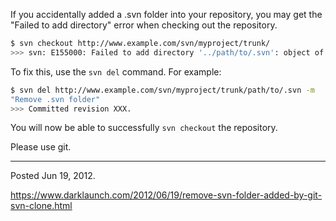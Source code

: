 If you accidentally added a .svn folder into your repository, you may get the "Failed to add directory" error when checking out the repository.

```bash
$ svn checkout http://www.example.com/svn/myproject/trunk/
>>> svn: E155000: Failed to add directory '../path/to/.svn': object of the same name as the administrative directory
```

To fix this, use the `svn del` command. For example:

```bash
$ svn del http://www.example.com/svn/myproject/trunk/path/to/.svn -m
"Remove .svn folder"
>>> Committed revision XXX.
```

You will now be able to successfully `svn checkout` the repository.

Please use git.

---

Posted Jun 19, 2012.

https://www.darklaunch.com/2012/06/19/remove-svn-folder-added-by-git-svn-clone.html